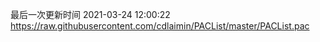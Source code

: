 最后一次更新时间 2021-03-24 12:00:22
https://raw.githubusercontent.com/cdlaimin/PACList/master/PACList.pac

